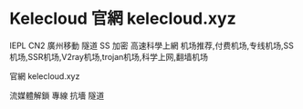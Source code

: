 # Kelecloud 官網 kelecloud.xyz
IEPL CN2 廣州移動 隧道 SS 加密 高速科學上網
机场推荐,付费机场,专线机场,SS机场,SSR机场,V2ray机场,trojan机场,科学上网,翻墙机场

官網 kelecloud.xyz

流媒體解鎖 專線 抗墻 隧道 
